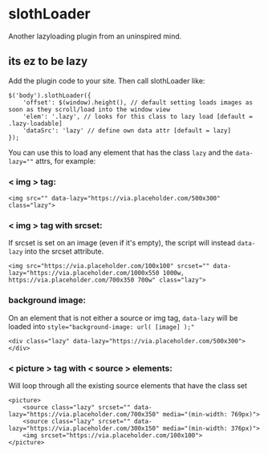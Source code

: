 # slothLoader
Another lazyloading plugin from an uninspired mind.

## its ez to be lazy
Add the plugin code to your site. Then call slothLoader like:
```
$('body').slothLoader({
    'offset': $(window).height(), // default setting loads images as soon as they scroll/load into the window view
    'elem': '.lazy', // looks for this class to lazy load [default = .lazy-loadable]
    'dataSrc': 'lazy' // define own data attr [default = lazy]
});
```

You can use this to load any element that has the class `lazy` and the `data-lazy=""` attrs, for example:

### < img > tag:
```
<img src="" data-lazy="https://via.placeholder.com/500x300" class="lazy">
```

### < img > tag with srcset:
If srcset is set on an image (even if it's empty), the script will instead `data-lazy` into the srcset attribute.
```
<img src="https://via.placeholder.com/100x100" srcset="" data-lazy="https://via.placeholder.com/1000x550 1000w, https://via.placeholder.com/700x350 700w" class="lazy">
```

### background image:
On an element that is not either a source or img tag, `data-lazy` will be loaded into `style="background-image: url( [image] );"`
```
<div class="lazy" data-lazy="https://via.placeholder.com/500x300"></div>
```

### < picture > tag with < source > elements:
Will loop through all the existing source elements that have the class set

```
<picture>
    <source class="lazy" srcset="" data-lazy="https://via.placeholder.com/700x350" media="(min-width: 769px)">
    <source class="lazy" srcset="" data-lazy="https://via.placeholder.com/300x150" media="(min-width: 376px)">
    <img srcset="https://via.placeholder.com/100x100">
</picture>
```

    
    
